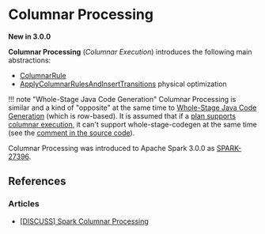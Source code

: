 # Columnar Processing

**New in 3.0.0**

**Columnar Processing** (_Columnar Execution_) introduces the following main abstractions:

* [ColumnarRule](../ColumnarRule.md)
* [ApplyColumnarRulesAndInsertTransitions](../physical-optimizations/ApplyColumnarRulesAndInsertTransitions.md) physical optimization

!!! note "Whole-Stage Java Code Generation"
    Columnar Processing is similar and a kind of "opposite" at the same time to [Whole-Stage Java Code Generation](../spark-sql-whole-stage-codegen.md) (which is row-based). It is assumed that if a [plan supports columnar execution](../physical-operators/SparkPlan.md#supportsColumnar), it can't support whole-stage-codegen at the same time (see the [comment in the source code](https://github.com/apache/spark/blob/fd308ade52672840ca4d2afdb655e9b97cb12b28/sql/core/src/main/scala/org/apache/spark/sql/execution/WholeStageCodegenExec.scala#L900-L901)).

Columnar Processing was introduced to Apache Spark 3.0.0 as [SPARK-27396](https://issues.apache.org/jira/browse/SPARK-27396).

## References

### Articles

* [[DISCUSS] Spark Columnar Processing](http://apache-spark-developers-list.1001551.n3.nabble.com/DISCUSS-Spark-Columnar-Processing-td26830.html)
